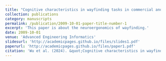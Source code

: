 ```yaml
---
title: "Cognitive characteristics in wayfinding tasks in commercial and residential districts during daytime and nighttime: A comprehensive neuroergonomic study"
collection: publications
category: manuscripts
permalink: /publication/2009-10-01-paper-title-number-1
excerpt: 'This paper is about the neuroergonomics of wayfinding.'
date: 2009-10-01
venue: 'Advanced Engineering Informatics'
slidesurl: 'http://academicpages.github.io/files/slides1.pdf'
paperurl: 'http://academicpages.github.io/files/paper1.pdf'
citation: 'Wu et al. (2024). &quot;Cognitive characteristics in wayfinding tasks in commercial and residential districts during daytime and nighttime: A comprehensive neuroergonomic study.&quot; <i>Advanced Engineering Informatics</i>. 1(1).'
---
```


